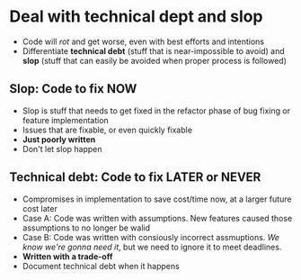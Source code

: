 # Deal with technical dept and slop

* Code will _rot_ and get worse, even with best efforts and intentions
* Differentiate **technical debt** (stuff that is near-impossible to avoid) and **slop** (stuff that can easily be avoided when proper process is followed)

## Slop: Code to fix NOW

* Slop is stuff that needs to get fixed in the refactor phase of bug fixing or feature implementation
* Issues that are fixable, or even quickly fixable
* **Just poorly written**
* Don't let slop happen

## Technical debt: Code to fix LATER or NEVER

* Compromises in implementation to save cost/time now, at a larger future cost later
* Case A: Code was written with assumptions. New features caused those assumptions to no longer be walid
* Case B: Code was written with consiously incorrect assmuptions. _We know we're gonna need it_, but we need to ignore it to meet deadlines.
* **Written with a trade-off**
* Document technical debt when it happens